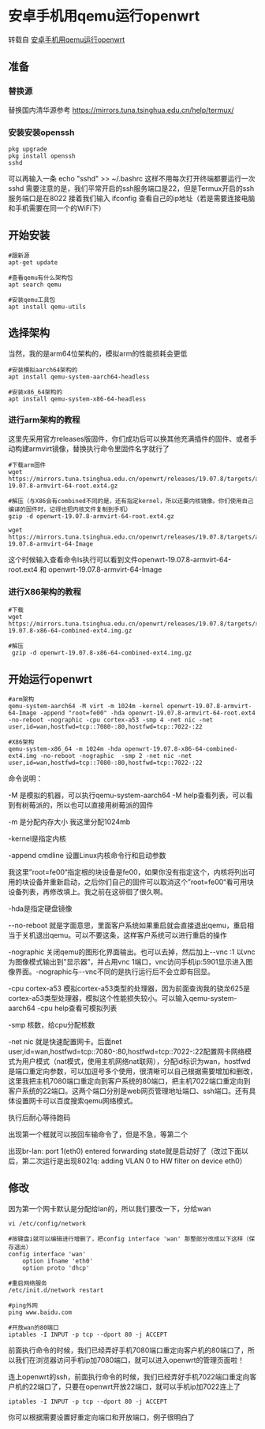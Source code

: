 # 安卓手机用qemu运行openwrt
转载自 [安卓手机用qemu运行openwrt](https://www.bilibili.com/read/cv14075672)
## 准备
### 替换源
替换国内清华源参考 https://mirrors.tuna.tsinghua.edu.cn/help/termux/
### 安装安装openssh

    pkg upgrade
    pkg install openssh
    sshd
可以再输入一条 echo "sshd" >> ~/.bashrc  这样不用每次打开终端都要运行一次sshd 需要注意的是，我们平常开启的ssh服务端口是22，但是Termux开启的ssh服务端口是在8022 接着我们输入 ifconfig 查看自己的ip地址（若是需要连接电脑和手机需要在同一个的WiFi下）

## 开始安装
	#跟新源
    apt-get update
	
	#查看qemu有什么架构包
	apt search qemu

    #安装qemu工具包
    apt install qemu-utils
    
## 选择架构
当然，我的是arm64位架构的，模拟arm的性能损耗会更低

    #安装模拟aarch64架构的
    apt install qemu-system-aarch64-headless

    #安装x86_64架构的
    apt install qemu-system-x86-64-headless

### 进行arm架构的教程   
这里先采用官方releases版固件，你们成功后可以换其他充满插件的固件、或者手动构建armvirt镜像，替换执行命令里固件名字就行了

    #下载arm固件
    wget https://mirrors.tuna.tsinghua.edu.cn/openwrt/releases/19.07.8/targets/armvirt/64/openwrt-19.07.8-armvirt-64-root.ext4.gz

    #解压（与X86会有combined不同的是，还有指定kernel，所以还要内核镜像。你们使用自己编译的固件时，记得也把内核文件复制到手机）
    gzip -d openwrt-19.07.8-armvirt-64-root.ext4.gz
    
    wget https://mirrors.tuna.tsinghua.edu.cn/openwrt/releases/19.07.8/targets/armvirt/64/openwrt-19.07.8-armvirt-64-Image
这个时候输入查看命令ls执行可以看到文件openwrt-19.07.8-armvirt-64-root.ext4 和 openwrt-19.07.8-armvirt-64-Image

### 进行X86架构的教程

    #下载
    wget https://mirrors.tuna.tsinghua.edu.cn/openwrt/releases/19.07.8/targets/x86/64/openwrt-19.07.8-x86-64-combined-ext4.img.gz

    #解压
     gzip -d openwrt-19.07.8-x86-64-combined-ext4.img.gz

## 开始运行openwrt

    #arm架构
    qemu-system-aarch64 -M virt -m 1024m -kernel openwrt-19.07.8-armvirt-64-Image -append "root=fe00" -hda openwrt-19.07.8-armvirt-64-root.ext4 -no-reboot -nographic -cpu cortex-a53 -smp 4 -net nic -net user,id=wan,hostfwd=tcp::7080-:80,hostfwd=tcp::7022-:22

    #X86架构
    qemu-system-x86_64 -m 1024m -hda openwrt-19.07.8-x86-64-combined-ext4.img -no-reboot -nographic  -smp 2 -net nic -net user,id=wan,hostfwd=tcp::7080-:80,hostfwd=tcp::7022-:22
    

	
命令说明：

-M 是模拟的机器，可以执行qemu-system-aarch64 -M help查看列表，可以看到有树莓派的，所以也可以直接用树莓派的固件

-m 是分配内存大小 我这里分配1024mb

-kernel是指定内核

-append cmdline 设置Linux内核命令行和启动参数

我这里”root=fe00“指定根的块设备是fe00，如果你没有指定这个，内核将列出可用的块设备并重新启动，之后你们自己的固件可以取消这个”root=fe00“看可用块设备列表，再修改填上。我之前在这徘徊了很久啊。

-hda是指定硬盘镜像

--no-reboot 就是字面意思，里面客户系统如果重启就会直接退出qemu，重启相当于关机退出qemu。可以不要这条，这样客户系统可以进行重启的操作

-nographic 关闭qemu的图形化界面输出。也可以去掉，然后加上--vnc :1   以vnc为图像模式输出到”显示器”，并占用vnc 1端口，vnc访问手机ip:5901显示进入图像界面。-nographic与--vnc不同的是执行运行后不会立即有回显。

-cpu cortex-a53 模拟cortex-a53类型的处理器，因为前面查询我的骁龙625是cortex-a53类型处理器，模拟这个性能损失较小。可以输入qemu-system-aarch64 -cpu help查看可模拟列表

-smp 核数，给cpu分配核数

-net nic  就是快速配置网卡。后面net user,id=wan,hostfwd=tcp::7080-:80,hostfwd=tcp::7022-:22配置网卡网络模式为用户模式（nat模式，使用主机网络nat联网），分配id标识为wan，hostfwd是端口重定向参数，可以加逗号多个使用，很清晰可以自己根据需要增加和删改，这里我把主机7080端口重定向到客户系统的80端口，把主机7022端口重定向到客户系统的22端口。这两个端口分别是web网页管理地址端口、ssh端口。还有具体设置网卡可以百度搜索qemu网络模式。

执行后耐心等待跑码

出现第一个框就可以按回车输命令了，但是不急，等第二个

出现br-lan: port 1(eth0) entered forwarding state就是启动好了（改过下面以后，第二次运行是出现8021q: adding VLAN 0 to HW filter on device eth0）

## 修改
因为第一个网卡默认是分配给lan的，所以我们要改一下，分给wan

    vi /etc/config/network

    #按键盘i就可以编辑进行增删了，把config interface 'wan' 那整部分改成以下这样（保存退出）
    config interface 'wan'
        option ifname 'eth0'
        option proto 'dhcp' 

    #重启网络服务
    /etc/init.d/network restart

    #ping外网
    ping www.baidu.com

    #开放wan的80端口
    iptables -I INPUT -p tcp --dport 80 -j ACCEPT
前面执行命令的时候，我们已经弄好手机7080端口重定向客户机的80端口了，所以我们在浏览器访问手机ip加7080端口，就可以进入openwrt的管理页面啦！

连上openwrt的ssh，前面执行命令的时候，我们已经弄好手机7022端口重定向客户机的22端口了，只要在openwrt开放22端口，就可以手机ip加7022连上了

    iptables -I INPUT -p tcp --dport 80 -j ACCEPT

你可以根据需要设置好重定向端口和开放端口，例子很明白了


